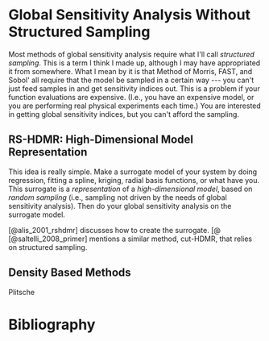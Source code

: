 # Global Sensitivity Analysis Without Structured Sampling

Most methods of global sensitivity analysis require what I'll call
*structured sampling*.
    This is a term I think I made up, although I may have appropriated
    it from somewhere.
    What I mean by it is that Method of Morris, FAST, and Sobol' all
    require that the model be sampled in a certain way --- you can't
    just feed samples in and get sensitivity indices out.
    This is a problem if your function evaluations are expensive.
    (I.e., you have an expensive model, or you are performing real
    physical experiments each time.)
    You are interested in getting global sensitivity indices, but you
    can't afford the sampling.

## RS-HDMR: High-Dimensional Model Representation

This idea is really simple.
    Make a surrogate model of your system by doing regression, fitting
    a spline, kriging, radial basis functions, or what have you.
    This surrogate is a *representation* of a *high-dimensional
    model*, based on *random sampling* (i.e., sampling not driven by
    the needs of global sensitivity analysis).
    Then do your global sensitivity analysis on the surrogate model.

[@alis_2001_rshdmr] discusses how to create the surrogate.
    [@
    [@saltelli_2008_primer] mentions a similar method, cut-HDMR, that
    relies on structured sampling.

## Density Based Methods  

Plitsche

# Bibliography
 





<!--
vim:ts=4:sw=4:expandtab:wrap lbr:ai
-->
